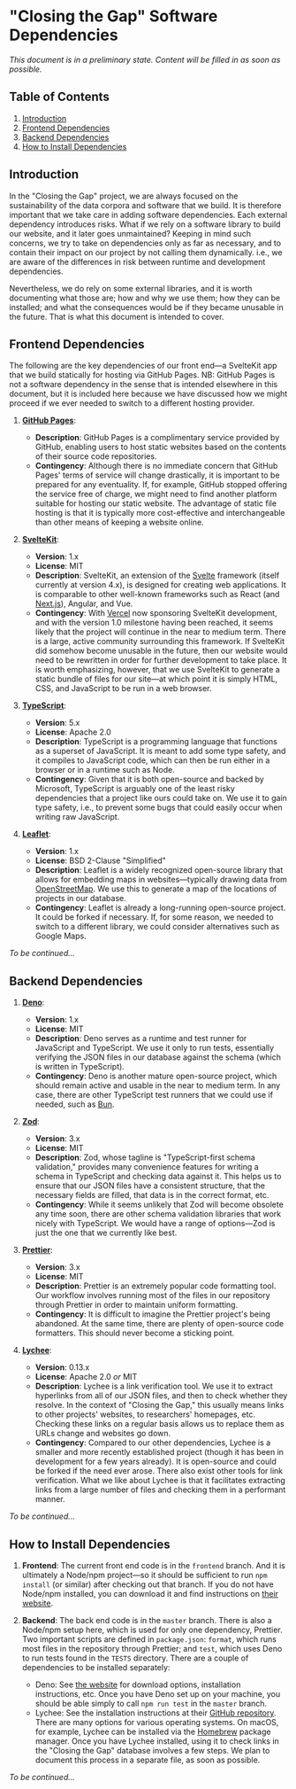 # "Closing the Gap" Software Dependencies

_This document is in a preliminary state. Content will be filled in as soon as possible._

## Table of Contents

1. [Introduction](#introduction)
2. [Frontend Dependencies](#frontend-dependencies)
3. [Backend Dependencies](#backend-dependencies)
4. [How to Install Dependencies](#how-to-install-dependencies)

## Introduction

In the "Closing the Gap" project, we are always focused on the sustainability of the data corpora and software that we build. It is therefore important that we take care in adding software dependencies. Each external dependency introduces risks. What if we rely on a software library to build our website, and it later goes unmaintained? Keeping in mind such concerns, we try to take on dependencies only as far as necessary, and to contain their impact on our project by not calling them dynamically. i.e., we are aware of the differences in risk between runtime and development dependencies.

Nevertheless, we do rely on some external libraries, and it is worth documenting what those are; how and why we use them; how they can be installed; and what the consequences would be if they became unusable in the future. That is what this document is intended to cover.

## Frontend Dependencies

The following are the key dependencies of our front end—a SvelteKit app that we build statically for hosting via GitHub Pages. NB: GitHub Pages is not a software dependency in the sense that is intended elsewhere in this document, but it is included here because we have discussed how we might proceed if we ever needed to switch to a different hosting provider.

1. **[GitHub Pages](https://pages.github.com/)**:

   - **Description**: GitHub Pages is a complimentary service provided by GitHub, enabling users to host static websites based on the contents of their source code repositories.
   - **Contingency**: Although there is no immediate concern that GitHub Pages' terms of service will change drastically, it is important to be prepared for any eventuality. If, for example, GitHub stopped offering the service free of charge, we might need to find another platform suitable for hosting our static website. The advantage of static file hosting is that it is typically more cost-effective and interchangeable than other means of keeping a website online.

2. **[SvelteKit](https://github.com/sveltejs/kit)**:

   - **Version**: 1.x
   - **License**: MIT
   - **Description**: SvelteKit, an extension of the [Svelte](https://github.com/sveltejs/svelte) framework (itself currently at version 4.x), is designed for creating web applications. It is comparable to other well-known frameworks such as React (and [Next.js](https://github.com/vercel/next.js)), Angular, and Vue.
   - **Contingency**: With [Vercel](https://vercel.com/) now sponsoring SvelteKit development, and with the version 1.0 milestone having been reached, it seems likely that the project will continue in the near to medium term. There is a large, active community surrounding this framework. If SvelteKit did somehow become unusable in the future, then our website would need to be rewritten in order for further development to take place. It is worth emphasizing, however, that we use SvelteKit to generate a static bundle of files for our site—at which point it is simply HTML, CSS, and JavaScript to be run in a web browser.

3. **[TypeScript](https://github.com/microsoft/TypeScript)**:

   - **Version**: 5.x
   - **License**: Apache 2.0
   - **Description**: TypeScript is a programming language that functions as a superset of JavaScript. It is meant to add some type safety, and it compiles to JavaScript code, which can then be run either in a browser or in a runtime such as Node.
   - **Contingency**: Given that it is both open-source and backed by Microsoft, TypeScript is arguably one of the least risky dependencies that a project like ours could take on. We use it to gain type safety, i.e., to prevent some bugs that could easily occur when writing raw JavaScript.

4. **[Leaflet](https://github.com/Leaflet/Leaflet)**:

   - **Version**: 1.x
   - **License**: BSD 2-Clause "Simplified"
   - **Description**: Leaflet is a widely recognized open-source library that allows for embedding maps in websites—typically drawing data from [OpenStreetMap](https://www.openstreetmap.org/). We use this to generate a map of the locations of projects in our database.
   - **Contingency**: Leaflet is already a long-running open-source project. It could be forked if necessary. If, for some reason, we needed to switch to a different library, we could consider alternatives such as Google Maps.

_To be continued…_

## Backend Dependencies

1. **[Deno](https://github.com/denoland/deno)**:

   - **Version**: 1.x
   - **License**: MIT
   - **Description**: Deno serves as a runtime and test runner for JavaScript and TypeScript. We use it only to run tests, essentially verifying the JSON files in our database against the schema (which is written in TypeScript).
   - **Contingency**: Deno is another mature open-source project, which should remain active and usable in the near to medium term. In any case, there are other TypeScript test runners that we could use if needed, such as [Bun](https://github.com/oven-sh/bun).

2. **[Zod](https://github.com/colinhacks/zod)**:

   - **Version**: 3.x
   - **License**: MIT
   - **Description**: Zod, whose tagline is "TypeScript-first schema validation," provides many convenience features for writing a schema in TypeScript and checking data against it. This helps us to ensure that our JSON files have a consistent structure, that the necessary fields are filled, that data is in the correct format, etc.
   - **Contingency**: While it seems unlikely that Zod will become obsolete any time soon, there are other schema validation libraries that work nicely with TypeScript. We would have a range of options—Zod is just the one that we currently like best.

3. **[Prettier](https://github.com/prettier/prettier)**:

   - **Version**: 3.x
   - **License**: MIT
   - **Description**: Prettier is an extremely popular code formatting tool. Our workflow involves running most of the files in our repository through Prettier in order to maintain uniform formatting.
   - **Contingency**: It is difficult to imagine the Prettier project's being abandoned. At the same time, there are plenty of open-source code formatters. This should never become a sticking point.

4. **[Lychee](https://github.com/lycheeverse/lychee)**:

   - **Version**: 0.13.x
   - **License**: Apache 2.0 _or_ MIT
   - **Description**: Lychee is a link verification tool. We use it to extract hyperlinks from all of our JSON files, and then to check whether they resolve. In the context of "Closing the Gap," this usually means links to other projects' websites, to researchers' homepages, etc. Checking these links on a regular basis allows us to replace them as URLs change and websites go down.
   - **Contingency**: Compared to our other dependencies, Lychee is a smaller and more recently established project (though it has been in development for a few years already). It is open-source and could be forked if the need ever arose. There also exist other tools for link verification. What we like about Lychee is that it facilitates extracting links from a large number of files and checking them in a performant manner.

_To be continued…_

## How to Install Dependencies

1. **Frontend**: The current front end code is in the `frontend` branch. And it is ultimately a Node/npm project—so it should be sufficient to run `npm install` (or similar) after checking out that branch. If you do not have Node/npm installed, you can download it and find instructions on [their website](https://nodejs.org/).

2. **Backend**: The back end code is in the `master` branch. There is also a Node/npm setup here, which is used for only one dependency, Prettier. Two important scripts are defined in `package.json`: `format`, which runs most files in the repository through Prettier; and `test`, which uses Deno to run tests found in the `TESTS` directory. There are a couple of dependencies to be installed separately:

   - Deno: See [the website](https://deno.com/) for download options, installation instructions, etc. Once you have Deno set up on your machine, you should be able simply to call `npm run test` in the `master` branch.
   - Lychee: See the installation instructions at their [GitHub repository](https://github.com/lycheeverse/lychee). There are many options for various operating systems. On macOS, for example, Lychee can be installed via the [Homebrew](https://brew.sh/) package manager. Once you have Lychee installed, using it to check links in the "Closing the Gap" database involves a few steps. We plan to document this process in a separate file, as soon as possible.

_To be continued…_
